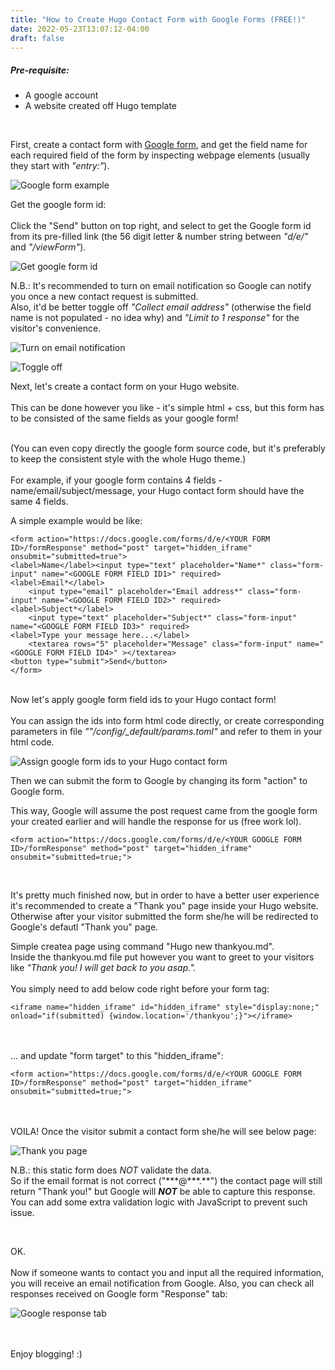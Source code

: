 ```yaml
---
title: "How to Create Hugo Contact Form with Google Forms (FREE!)"
date: 2022-05-23T13:07:12-04:00
draft: false
---
```


<h5> Pre-requisite: </h5>
<ul>
<li>A google account </li>
<li>A website created off Hugo template </li>
</ul>
<br>

First, create a contact form with <a href="https://docs.google.com/forms">Google form</a>, and get the field name for each required field of the form by inspecting webpage elements (usually they start with <em>"entry:"</em>).

  ![Google form example](/how_to_create_hugo_contact_form_with_google_forms/googleForm.png)

Get the google form id: <br><br>
Click the "Send" button on top right, and select  to get the Google form id from its pre-filled link (the 56 digit letter & number string between <em>"d/e/"</em> and <em>"/viewForm"</em>).

  ![Get google form id](/how_to_create_hugo_contact_form_with_google_forms/getlink.png)

N.B.: It's recommended to turn on email notification so Google can notify you once a new contact request is submitted. <br>
Also, it'd be better toggle off <em>"Collect email address"</em> (otherwise the field name is not populated - no idea why) and <em>"Limit to 1 response"</em> for the visitor's convenience.

  ![Turn on email notification](/how_to_create_hugo_contact_form_with_google_forms/emailnotif.png)

  ![Toggle off](/how_to_create_hugo_contact_form_with_google_forms/toggles.png)

Next, let's create a contact form on your Hugo website. <br><br>
This can be done however you like - it's simple html + css, but this form has to be consisted of the same fields as your google form! <br><br>

(You can even copy directly the google form source code, but it's preferably to keep the consistent style with the whole Hugo theme.) <br><br>
For example, if your google form contains 4 fields - name/email/subject/message, your Hugo contact form should have the same 4 fields.

A simple example would be like:

>>
    <form action="https://docs.google.com/forms/d/e/<YOUR FORM ID>/formResponse" method="post" target="hidden_iframe" onsubmit="submitted=true">
    <label>Name</label><input type="text" placeholder="Name*" class="form-input" name="<GOOGLE FORM FIELD ID1>" required>
    <label>Email*</label>
        <input type="email" placeholder="Email address*" class="form-input" name="<GOOGLE FORM FIELD ID2>" required>
    <label>Subject*</label>
        <input type="text" placeholder="Subject*" class="form-input" name="<GOOGLE FORM FIELD ID3>" required>
    <label>Type your message here...</label>
        <textarea rows="5" placeholder="Message" class="form-input" name="<GOOGLE FORM FIELD ID4>" ></textarea>
    <button type="submit">Send</button>
    </form>

<br>
Now let's apply google form field ids to your Hugo contact form! <br><br>
You can assign the ids into form html code directly, or create corresponding parameters in file <em>""/config/_default/params.toml"</em> and refer to them in your html code. <br>

  ![Assign google form ids to your Hugo contact form](/how_to_create_hugo_contact_form_with_google_forms/idMapping.png)

Then we can submit the form to Google by changing its form "action" to Google form. <br>

This way, Google will assume the post request came from the google form your created earlier and will handle the response for us (free work lol).

>>
    <form action="https://docs.google.com/forms/d/e/<YOUR GOOGLE FORM ID>/formResponse" method="post" target="hidden_iframe" onsubmit="submitted=true;">

<br>

It's pretty much finished now, but in order to have a better user experience it's recommended to create a "Thank you" page inside your Hugo website. <br>
Otherwise after your visitor submitted the form she/he will be redirected to Google's defautl "Thank you" page. <br>

Simple createa page using command "Hugo new thankyou.md". <br>
Inside the thankyou.md file put however you want to greet to your visitors like <em>"Thank you! I will get back to you asap.". </em> <br><br>
You simply need to add below code right before your form tag:

>>
    <iframe name="hidden_iframe" id="hidden_iframe" style="display:none;" onload="if(submitted) {window.location='/thankyou';}"></iframe>

<br><br>
... and update "form target" to this "hidden_iframe":

>>
    <form action="https://docs.google.com/forms/d/e/<YOUR GOOGLE FORM ID>/formResponse" method="post" target="hidden_iframe" onsubmit="submitted=true;">

<br><br>
VOILA! Once the visitor submit a contact form she/he will see below page:

  ![Thank you page](/how_to_create_hugo_contact_form_with_google_forms/thankyou.png)

N.B.: this static form does *NOT* validate the data. <br>
So if the email format is not correct ("\*\*\*@\*\*\*.\*\*") the contact page will still return "Thank you!" but Google will ***NOT*** be able to capture this response. <br>
You can add some extra validation logic with JavaScript to prevent such issue. <br>

<br>

OK. <br><br>
Now if someone wants to contact you and input all the required information, you will receive an email notification from Google. Also, you can check all responses received on Google form "Response" tab:

  ![Google response tab](/how_to_create_hugo_contact_form_with_google_forms/responsetab.png)

<br><br>
Enjoy blogging! :)
